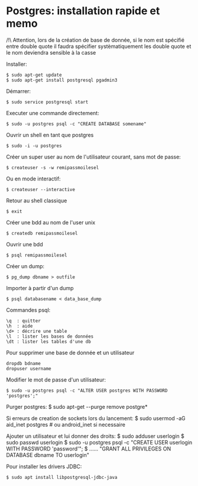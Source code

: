 # Postgres: installation rapide et memo

/!\ Attention, lors de la création de base de donnée, si le nom est spécifié entre double quote il faudra 
spécifier systèmatiquement les double quote et le nom deviendra sensible à la casse

Installer:

    $ sudo apt-get update
    $ sudo apt-get install postgresql pgadmin3

Démarrer:

    $ sudo service postgresql start

Executer une commande directement:

    $ sudo -u postgres psql -c "CREATE DATABASE somename"

Ouvrir un shell en tant que postgres

    $ sudo -i -u postgres

Créer un super user au nom de l'utilisateur courant, sans mot de passe:
    
    $ createuser -s -w remipassmoilesel

Ou en mode interactif:
    
    $ createuser --interactive

Retour au shell classique
    
    $ exit

Créer une bdd au nom de l'user unix
    
    $ createdb remipassmoilesel

Ouvrir une bdd

    $ psql remipassmoilesel

Créer un dump:

    $ pg_dump dbname > outfile

Importer à partir d'un dump
    
    $ psql databasename < data_base_dump

Commandes psql:
    
    \q  : quitter
    \h  : aide
    \d+ : décrire une table
    \l  : lister les bases de données
    \dt : lister les tables d'une db

Pour supprimer une base de donnée et un utilisateur
    
    dropdb bdname
    dropuser username

Modifier le mot de passe d'un utilisateur:

    $ sudo -u postgres psql -c "ALTER USER postgres WITH PASSWORD 'postgres';"

Purger postgres:
	$ sudo apt-get --purge remove postgre\*

Si erreurs de creation de sockets lors du lancement:
	$ sudo usermod -aG aid_inet postgres
	# ou android_inet si necessaire

Ajouter un utilisateur et lui donner des droits:
	$ sudo adduser userlogin
	$ sudo passwd userlogin
	$ sudo -u postgres psql -c "CREATE USER  userlogin WITH PASSWORD 'password'";
	$ ...... "GRANT ALL PRIVILEGES ON DATABASE dbname TO userlogin" 

Pour installer les drivers JDBC:

	$ sudo apt install libpostgresql-jdbc-java
